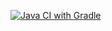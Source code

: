 [![Java CI with Gradle](https://github.com/AnnaOstrikova/Mbank/actions/workflows/%20gradle.yml/badge.svg)](https://github.com/AnnaOstrikova/Mbank/actions/workflows/%20gradle.yml)